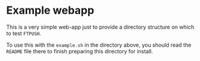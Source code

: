 # Example webapp

This is a very simple web-app just to provide a directory structure on which to test `FTPUSH`.

To use this with the `example.sh` in the directory above, you should read the `README` file there to finish preparing this directory for install.
